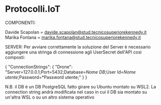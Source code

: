 # Protocolli.IoT

COMPONENTI:

Davide Scapolan = davide.scapolan@stud.tecnicosuperiorekennedy.it
Marika Fontana = marika.fontana@stud.tecnicosuperiorekennedy.it

SERVER:
Per avviare correttamente la soluzione del Server è necessario aggiungere una stringa di connessione agli UserSecret dell'API così composti:

{
  "ConnectionStrings": {
    "Drone": "Server=127.0.0.1;Port=5432;Database=*Nome DB*;User Id=*Nome utente*;Password=*Password utente;"
  }
}

N.B. il DB è un DB PostgreSQL fatto girare su Ubuntu montato su WSL2. La connection string andrà modificata nel caso in cui il DB sia montato su un'altra WSL o su un altro sistema operativo
